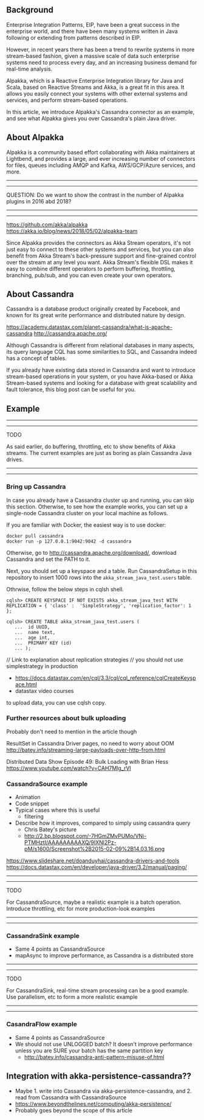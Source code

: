 ## Background

Enterprise Integration Patterns, EIP, have been a great success in the enterprise world,
and there have been many systems written in Java following or extending from patterns described in EIP.

However, in recent years there has been a trend to rewrite systems in more stream-based fashion,
given a massive scale of data such enterprise systems need to process every day,
and an increasing business demand for real-time analysis.

Alpakka, which is a Reactive Enterprise Integration library for Java and Scala, based on Reactive Streams and Akka,
is a great fit in this area. It allows you easily connect your systems with other external systems and services, and perform stream-based operations.

In this article, we introduce Alpakka's Cassandra connector as an example, and see what Alpakka gives you over Cassandra's plain Java driver.

## About Alpakka

Alpakka is a community based effort collaborating with Akka maintainers at Lightbend,
and provides a large, and ever increasing number of connectors for files, queues including AMQP and Kafka, AWS/GCP/Azure services, and more.

**************************************
**************************************
QUESTION: Do we want to show the contrast in the number of Alpakka plugins in 2016 abd 2018?
**************************************
**************************************

https://github.com/akka/alpakka
https://akka.io/blog/news/2018/05/02/alpakka-team

Since Alpakka provides the connectors as Akka Stream operators, it's not just easy to connect to these other systems and services,
but you can also benefit from Akka Stream's back-pressure support and fine-grained control over the stream at any level you want.
Akka Stream's flexible DSL makes it easy to combine different operators to perform buffering, throttling, branching, pub/sub, and you can even create your own operators.

## About Cassandra

Cassandra is a database product originally created by Facebook, and known for its great write performance and distributed nature by design.

https://academy.datastax.com/planet-cassandra/what-is-apache-cassandra
http://cassandra.apache.org/

Although Cassandra is different from relational databases in many aspects, its query language CQL has some similarities to SQL,
and Cassandra indeed has a concept of tables.

If you already have existing data stored in Cassandra and want to introduce stream-based operations in your system,
or you have Akka-based or Akka Stream-based systems and looking for a database with great scalability and fault tolerance,
this blog post can be useful for you.

## Example

****************************************************************************
****************************************************************************
TODO

As said earlier, do buffering, throttling, etc to show benefits of
Akka streams. The current examples are just as boring as plain Cassandra
Java drives.
****************************************************************************
****************************************************************************


### Bring up Cassandra

In case you already have a Cassandra cluster up and running, you can skip this section.
Otherwise, to see how the example works, you can set up a single-node Cassandra cluster on your local machine as follows.

If you are familiar with Docker, the easiest way is to use docker:

```
docker pull cassandra
docker run -p 127.0.0.1:9042:9042 -d cassandra
```

Otherwise, go to http://cassandra.apache.org/download/, download Cassandra and set the PATH to it.

Next, you should set up a keyspace and a table.
Run CassandraSetup in this repository to insert 1000 rows into the `akka_stream_java_test.users` table.

Othrwise, follow the below steps in cqlsh shell.

```
cqlsh> CREATE KEYSPACE IF NOT EXISTS akka_stream_java_test WITH REPLICATION = { 'class' :  'SimpleStrategy', 'replication_factor': 1 };
```

```
cqlsh> CREATE TABLE akka_stream_java_test.users (
   ...  id UUID,
   ...  name text,
   ...  age int,
   ...  PRIMARY KEY (id)
   ... );
```

// Link to explanation about replication strategies
// you should not use simplestrategy in production

- https://docs.datastax.com/en/cql/3.3/cql/cql_reference/cqlCreateKeyspace.html
- datastax video courses

to upload data, you can use cqlsh copy.

### Further resources about bulk uploading

 Probably don't need to mention in the article though

  ResultSet in Cassandra Driver pages, no need to worry about OOM
  http://batey.info/streaming-large-payloads-over-http-from.html

  Distributed Data Show Episode 49: Bulk Loading with Brian Hess
  https://www.youtube.com/watch?v=CAH7Mlg_rVI

### CassandraSource example

- Animation
- Code snippet
- Typical cases where this is useful
  - filtering
- Describe how it improves, compared to simply using cassandra query
  - Chris Batey's picture
  - http://2.bp.blogspot.com/-7HGmZMvPUMo/VNi-PTMHztI/AAAAAAAAAXQ/9IXNl2Pz-pM/s1600/Screenshot%2B2015-02-09%2B14.03.16.png

https://www.slideshare.net/doanduyhai/cassandra-drivers-and-tools
https://docs.datastax.com/en/developer/java-driver/3.2/manual/paging/

****************************************************************************
****************************************************************************
TODO

For CassandraSource, maybe a realistic example is a batch operation.
Introduce throttling, etc for more production-look examples
****************************************************************************
****************************************************************************

### CassandraSink example

- Same 4 points as CassandraSource
- mapAsync to improve performance, as Cassandra is a distributed store

****************************************************************************
****************************************************************************
TODO

For CassandraSink, real-time stream processing can be a good example.
Use parallelism, etc to form a more realistic example
****************************************************************************
****************************************************************************

### CasandraFlow example

- Same 4 points as CassandraSource
- We should not use UNLOGGED batch? It doesn't improve performance unless you are SURE your batch has the same partition key
  - http://batey.info/cassandra-anti-pattern-misuse-of.html



## Integration with akka-persistence-cassandra??

- Maybe 1. write into Cassandra via akka-persistence-cassandra, and 2. read from Cassandra with CassandraSource
 - https://www.beyondthelines.net/computing/akka-persistence/
- Probably goes beyond the scope of this article